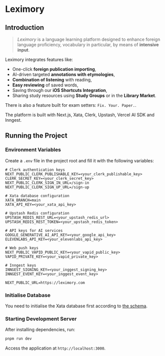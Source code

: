 # Leximory

## Introduction

> *Leximory* is a language learning platform designed to enhance foreign language proficiency, vocabulary in particular, by means of **intensive input**. 

Leximory integrates features like:

- One-click **foreign publication importing**,
- AI-driven targeted **annotations with etymologies**, 
- **Combination of listening** with reading, 
- **Easy reviewing** of saved words,
- Saving through our **iOS Shortcuts Integration**,
- Sharing study resources using **Study Groups** or in the **Library Market**.

There is also a feature built for exam setters: `Fix. Your. Paper.`.

The platform is built with Next.js, Xata, Clerk, Upstash, Vercel AI SDK and Inngest.

## Running the Project

### Environment Variables

Create a `.env` file in the project root and fill it with the following variables:

```shell
# Clerk authentication keys
NEXT_PUBLIC_CLERK_PUBLISHABLE_KEY=<your_clerk_publishable_key>
CLERK_SECRET_KEY=<your_clerk_secret_key>
NEXT_PUBLIC_CLERK_SIGN_IN_URL=/sign-in
NEXT_PUBLIC_CLERK_SIGN_UP_URL=/sign-up

# Xata database configuration
XATA_BRANCH=main
XATA_API_KEY=<your_xata_api_key>

# Upstash Redis configuration
UPSTASH_REDIS_REST_URL=<your_upstash_redis_url>
UPSTASH_REDIS_REST_TOKEN=<your_upstash_redis_token>

# API keys for AI services
GOOGLE_GENERATIVE_AI_API_KEY=<your_google_api_key>
ELEVENLABS_API_KEY=<your_elevenlabs_api_key>

# Web push keys
NEXT_PUBLIC_VAPID_PUBLIC_KEY=<your_vapid_public_key>
VAPID_PRIVATE_KEY=<your_vapid_private_key>

# Inngest keys
INNGEST_SIGNING_KEY=<your_inggest_signing_key>
INNGEST_EVENT_KEY=<your_inggest_event_key>

NEXT_PUBLIC_URL=https://leximory.com
```

### Initialise Database

You need to initialise the Xata database first according to [the schema](./server/client/xata.ts).

### Starting Development Server

After installing dependencies, run:

```bash
pnpm run dev
```

Access the application at `http://localhost:3000`.
